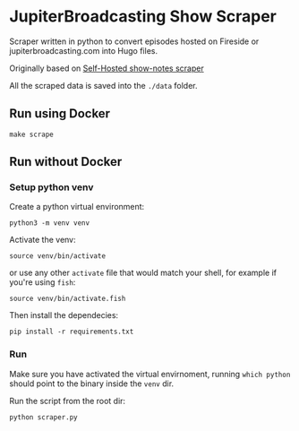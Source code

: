 # JupiterBroadcasting Show Scraper

Scraper written in python to convert episodes hosted on Fireside or jupiterbroadcasting.com into Hugo files.

Originally based on [Self-Hosted show-notes scraper](https://github.com/selfhostedshow/show-notes/blob/main/scrape.py) 


All the scraped data is saved into the `./data` folder.


## Run using Docker

```
make scrape
```

## Run without Docker


### Setup python venv

Create a python virtual environment:

```
python3 -m venv venv
```


Activate the venv:

```
source venv/bin/activate
```

or use any other `activate` file that would match your shell, for example if you're using `fish`:

```
source venv/bin/activate.fish
```

Then install the dependecies:

```
pip install -r requirements.txt
```


### Run

Make sure you have activated the virtual envirnoment, running `which python` should point to the binary inside the `venv` dir.


Run the script from the root dir:

```
python scraper.py
```

